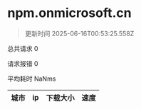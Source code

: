 
  # npm.onmicrosoft.cn

  > 更新时间 2025-06-16T00:53:25.558Z
  
  总共请求 0

  请求报错 0

  平均耗时 NaNms

|城市|ip|下载大小|速度|
|-----|----------|---|---|

  